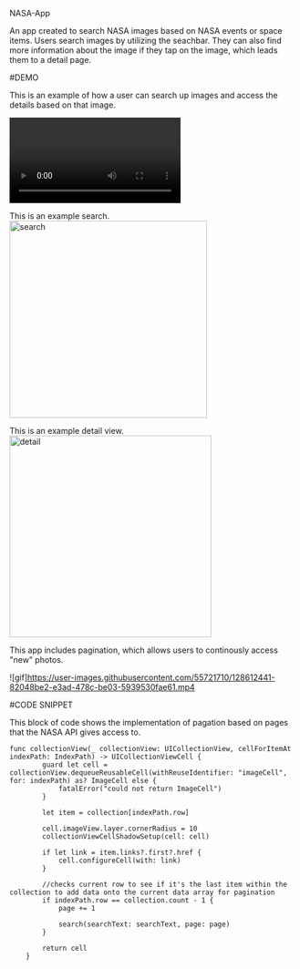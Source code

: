 NASA-App

An app created to search NASA images based on NASA events or space items. Users search images by utilizing the seachbar. They can also find more information about the image if they tap on the image, which leads them to a detail page.

#DEMO

This is an example of how a user can search up images and access the details based on that image.

![gif](https://user-images.githubusercontent.com/55721710/128612161-9b84e072-5a4e-496a-abae-1714bb57b7f4.mp4)

This is an example search.
<img width="346" alt="search" src="https://user-images.githubusercontent.com/55721710/128612345-4f7dc309-d213-420b-ab62-17646ff1934a.png">

This is an example detail view.
<img width="354" alt="detail" src="https://user-images.githubusercontent.com/55721710/128612346-77bb8d9e-1434-4a49-96bf-0ca84fcc65a8.png">


This app includes pagination, which allows users to continously access "new" photos. 

![gif]https://user-images.githubusercontent.com/55721710/128612441-82048be2-e3ad-478c-be03-5939530fae61.mp4

#CODE SNIPPET

This block of code shows the implementation of pagation based on pages that the NASA API gives access to. 

```
func collectionView(_ collectionView: UICollectionView, cellForItemAt indexPath: IndexPath) -> UICollectionViewCell {
        guard let cell = collectionView.dequeueReusableCell(withReuseIdentifier: "imageCell", for: indexPath) as? ImageCell else {
            fatalError("could not return ImageCell")
        }
        
        let item = collection[indexPath.row]
        
        cell.imageView.layer.cornerRadius = 10
        collectionViewCellShadowSetup(cell: cell)
        
        if let link = item.links?.first?.href {
            cell.configureCell(with: link)
        }
        
        //checks current row to see if it's the last item within the collection to add data onto the current data array for pagination
        if indexPath.row == collection.count - 1 {
            page += 1

            search(searchText: searchText, page: page)
        }
        
        return cell
    }
```



